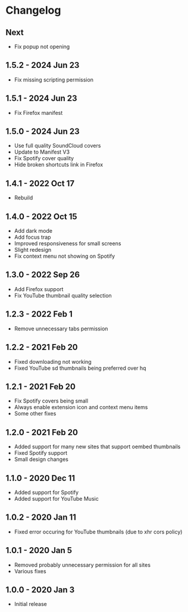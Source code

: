 # Changelog

## Next
- Fix popup not opening

## 1.5.2 - 2024 Jun 23
- Fix missing scripting permission

## 1.5.1 - 2024 Jun 23
- Fix Firefox manifest

## 1.5.0 - 2024 Jun 23
- Use full quality SoundCloud covers
- Update to Manifest V3
- Fix Spotify cover quality
- Hide broken shortcuts link in Firefox

## 1.4.1 - 2022 Oct 17
- Rebuild

## 1.4.0 - 2022 Oct 15
- Add dark mode
- Add focus trap
- Improved responsiveness for small screens
- Slight redesign
- Fix context menu not showing on Spotify

## 1.3.0 - 2022 Sep 26
- Add Firefox support
- Fix YouTube thumbnail quality selection

## 1.2.3 - 2022 Feb 1
- Remove unnecessary tabs permission

## 1.2.2 - 2021 Feb 20
- Fixed downloading not working
- Fixed YouTube sd thumbnails being preferred over hq

## 1.2.1 - 2021 Feb 20
- Fix Spotify covers being small
- Always enable extension icon and context menu items
- Some other fixes

## 1.2.0 - 2021 Feb 20
- Added support for many new sites that support oembed thumbnails
- Fixed Spotify support
- Small design changes

## 1.1.0 - 2020 Dec 11
- Added support for Spotify
- Added support for YouTube Music

## 1.0.2 - 2020 Jan 11
- Fixed error occuring for YouTube thumbnails (due to xhr cors policy)

## 1.0.1 - 2020 Jan 5
- Removed probably unnecessary permission for all sites
- Various fixes

## 1.0.0 - 2020 Jan 3
- Initial release
